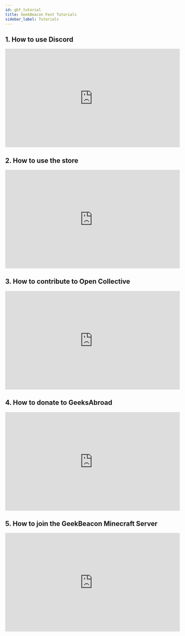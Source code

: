 ```yaml
---
id: gbf_tutorial
title: GeekBeacon Fest Tutorials
sidebar_label: Tutorials
---
```

## 1. How to use Discord
<iframe width="560" height="315" src="https://www.youtube.com/embed/mzuWCuE-JM8" title="YouTube video player" frameborder="0" allow="accelerometer; autoplay; clipboard-write; encrypted-media; gyroscope; picture-in-picture" allowfullscreen></iframe>


## 2. How to use the store
<iframe width="560" height="315" src="https://www.youtube.com/embed/sBRuOIjK8cE" title="YouTube video player" frameborder="0" allow="accelerometer; autoplay; clipboard-write; encrypted-media; gyroscope; picture-in-picture" allowfullscreen></iframe>


## 3. How to contribute to Open Collective
<iframe width="560" height="315" src="https://www.youtube.com/embed/Jgqfxud4fCg" title="YouTube video player" frameborder="0" allow="accelerometer; autoplay; clipboard-write; encrypted-media; gyroscope; picture-in-picture" allowfullscreen></iframe>

## 4. How to donate to GeeksAbroad
<iframe width="560" height="315" src="https://www.youtube.com/embed/Jn4b-AcSfgA" title="YouTube video player" frameborder="0" allow="accelerometer; autoplay; clipboard-write; encrypted-media; gyroscope; picture-in-picture" allowfullscreen></iframe>

## 5. How to join the GeekBeacon Minecraft Server
<iframe width="560" height="315" src="https://www.youtube.com/embed/_IfHM8iJAHA" title="YouTube video player" frameborder="0" allow="accelerometer; autoplay; clipboard-write; encrypted-media; gyroscope; picture-in-picture" allowfullscreen></iframe>
